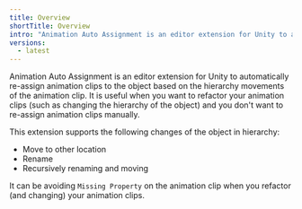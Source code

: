 ```yaml
---
title: Overview
shortTitle: Overview
intro: "Animation Auto Assignment is an editor extension for Unity to automatically re-assign animation clips to the object based on the hierarchy movements of the animation clip."
versions:
  - latest
---
```


Animation Auto Assignment is an editor extension for Unity to automatically re-assign animation clips to the object based on the hierarchy movements of the animation clip.
It is useful when you want to refactor your animation clips (such as changing the hierarchy of the object) and you don't want to re-assign animation clips manually.

This extension supports the following changes of the object in hierarchy:

- Move to other location
- Rename
- Recursively renaming and moving

It can be avoiding `Missing Property` on the animation clip when you refactor (and changing) your animation clips.
